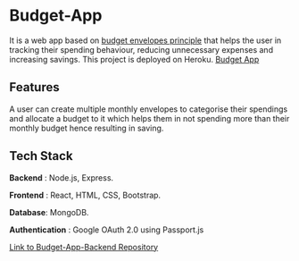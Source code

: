 # Budget-App

It is  a web app based on [budget envelopes principle](https://www.thebalance.com/what-is-envelope-budgeting-1293682) that helps the user in tracking their spending behaviour, reducing unnecessary expenses and increasing savings. 
This project is deployed on Heroku. [Budget App](https://budget-app-front.herokuapp.com/)

## Features
A user can create multiple monthly envelopes to categorise their spendings and allocate a budget to it which helps them in not spending more than their monthly budget hence resulting in saving.

## Tech Stack
**Backend** : Node.js, Express.

**Frontend** : React, HTML, CSS, Bootstrap.

**Database**: MongoDB.

**Authentication** : Google OAuth 2.0 using Passport.js

[Link to Budget-App-Backend Repository](https://github.com/lbihani9/Budget-App-Backend)
